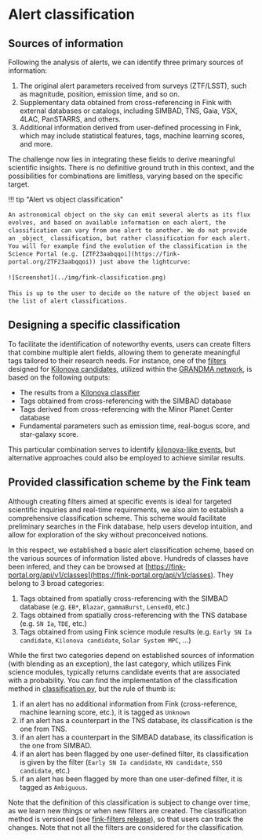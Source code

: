 # Alert classification

## Sources of information

Following the analysis of alerts, we can identify three primary sources of information:

1. The original alert parameters received from surveys (ZTF/LSST), such as magnitude, position, emission time, and so on.
2. Supplementary data obtained from cross-referencing in Fink with external databases or catalogs, including SIMBAD, TNS, Gaia, VSX, 4LAC, PanSTARRS, and others.
3. Additional information derived from user-defined processing in Fink, which may include statistical features, tags, machine learning scores, and more.

The challenge now lies in integrating these fields to derive meaningful scientific insights. There is no definitive ground truth in this context, and the possibilities for combinations are limitless, varying based on the specific target.

!!! tip "Alert vs object classification"

	An astronomical object on the sky can emit several alerts as its flux evolves, and based on available information on each alert, the classification can vary from one alert to another. We do not provide an _object_ classification, but rather classification for each alert. You will for example find the evolution of the classification in the Science Portal (e.g. [ZTF23aabqqoi](https://fink-portal.org/ZTF23aabqqoi)) just above the lightcurve:

	![Screenshot](../img/fink-classification.png)

	This is up to the user to decide on the nature of the object based on the list of alert classifications.

## Designing a specific classification

To facilitate the identification of noteworthy events, users can create filters that combine multiple alert fields, allowing them to generate meaningful tags tailored to their research needs. For instance, one of the [filters](/broker/filters) designed for [Kilonova candidates](https://github.com/astrolabsoftware/fink-filters/blob/be30474e10d041afe8da992ac1fe37da71db230f/fink_filters/filter_kn_candidates/filter.py#L84-L94), utilized within the [GRANDMA network](https://grandma.ijclab.in2p3.fr/), is based on the following outputs:

- The results from a [Kilonova classifier](https://github.com/astrolabsoftware/fink-science/tree/master/fink_science/kilonova)
- Tags obtained from cross-referencing with the SIMBAD database
- Tags derived from cross-referencing with the Minor Planet Center database
- Fundamental parameters such as emission time, real-bogus score, and star-galaxy score.

This particular combination serves to identify [kilonova-like events](https://fink-portal.org/?action=class&class=Kilonova%20candidate), but alternative approaches could also be employed to achieve similar results.

## Provided classification scheme by the Fink team

Although creating filters aimed at specific events is ideal for targeted scientific inquiries and real-time requirements, we also aim to establish a comprehensive classification scheme. This scheme would facilitate preliminary searches in the Fink database, help users develop intuition, and allow for exploration of the sky without preconceived notions.

In this respect, we established a basic alert classification scheme, based on the various sources of information listed above. Hundreds of classes have been infered, and they can be browsed at [https://fink-portal.org/api/v1/classes](https://fink-portal.org/api/v1/classes). They belong to 3 broad categories:

1. Tags obtained from spatially cross-referencing with the SIMBAD database (e.g. `EB*`, `Blazar`, `gammaBurst`, `LensedQ`, etc.)
2. Tags obtained from spatially cross-referencing with the TNS database (e.g. `SN Ia`, `TDE`, etc.)
3. Tags obtained from using Fink science module results (e.g. `Early SN Ia candidate`, `Kilonova candidate`, `Solar System MPC`, ...)

While the first two categories depend on established sources of information (with blending as an exception), the last category, which utilizes Fink science modules, typically returns candidate events that are associated with a probability. You can find the implementation of the classification method in [classification.py](https://github.com/astrolabsoftware/fink-filters/blob/master/fink_filters/classification.py), but the rule of thumb is:

1. if an alert has no additional information from Fink (cross-reference, machine learning score, etc.), it is tagged as `Unknown`
2. if an alert has a counterpart in the TNS database, its classification is the one from TNS.
3. if an alert has a counterpart in the SIMBAD database, its classification is the one from SIMBAD.
4. if an alert has been flagged by one user-defined filter, its classification is given by the filter (`Early SN Ia candidate`, `KN candidate`, `SSO candidate`, etc.)
5. if an alert has been flagged by more than one user-defined filter, it is tagged as `Ambiguous`.

Note that the definition of this classification is subject to change over time, as we learn new things or when new filters are created. The classification method is versioned (see [fink-filters release](https://github.com/astrolabsoftware/fink-filters/releases)), so that users can track the changes. Note that not all the filters are considered for the classification.

